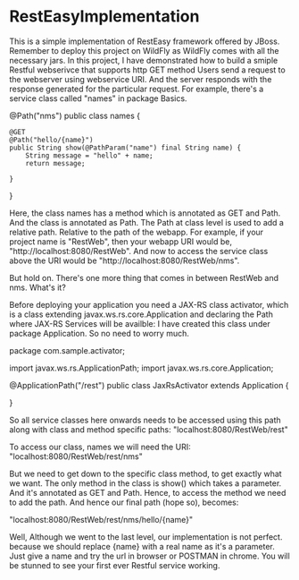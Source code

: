 # RestEasyImplementation
This is a simple implementation of RestEasy framework offered by JBoss.
Remember to deploy this project on WildFly as WildFly comes with all the necessary jars. 
In this project, I have demonstrated how to build a smiple Restful webserivce that supports http GET method
Users send a request to the webserver using webservice URI. And the server responds with the response generated for the particular request.
For example, there's a service class called "names" in package Basics. 

@Path("nms")
public class names {

	@GET
	@Path("hello/{name}")
	public String show(@PathParam("name") final String name) {
		String message = "hello" + name;
		return message;

	}

}

Here, the class names has a method which is annotated as GET and Path. And the class is annotated as Path. The Path at class level is 
used to add a relative path. Relative to the path of the webapp. For example, if your project name is "RestWeb", then 
your webapp URI would be, "http://localhost:8080/RestWeb". And now to access the service class above the URI would be
"http://localhost:8080/RestWeb/nms".

But hold on. There's one more thing that comes in between RestWeb and nms. What's it?

Before deploying your application you need a JAX-RS class activator, which is a class extending javax.ws.rs.core.Application 
and declaring the Path where JAX-RS Services will be availble: I have created this class under package Application. 
So no need to worry much.


package com.sample.activator;
 
import javax.ws.rs.ApplicationPath;
import javax.ws.rs.core.Application;
 
@ApplicationPath("/rest")
public class JaxRsActivator extends Application {
 
}

So all service classes here onwards needs to be accessed using this path along with class and method specific paths:
"localhost:8080/RestWeb/rest"

To access our class, names we will need the URI: "localhost:8080/RestWeb/rest/nms"

But we need to get down to the specific class method, to get exactly what we want. The only method in the class is show() 
which takes a parameter. And it's annotated as GET and Path. Hence, to access the method we need to add the path. And hence
our final path (hope so), becomes:

"localhost:8080/RestWeb/rest/nms/hello/{name}" 

Well, Although we went to the last level, our implementation is not perfect. because we should replace {name} with a real name as it's 
a parameter. Just give a name and try the url in browser or POSTMAN in chrome. You will be stunned to see your first ever Restful 
service working.



